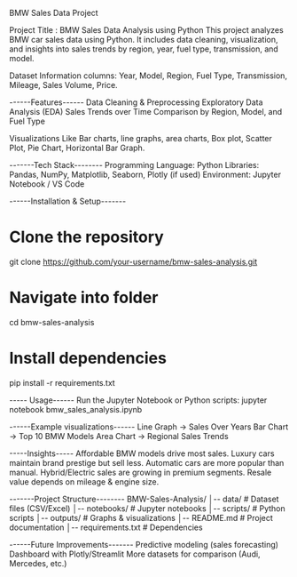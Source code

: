 BMW Sales Data Project

Project Title : BMW Sales Data Analysis using Python
This project analyzes BMW car sales data using Python. It includes data cleaning, visualization, and insights into sales trends by region, year, fuel type, transmission, and model.

Dataset Information
columns: Year, Model, Region, Fuel Type, Transmission, Mileage, Sales Volume, Price.

------Features------
Data Cleaning & Preprocessing
Exploratory Data Analysis (EDA)
Sales Trends over Time
Comparison by Region, Model, and Fuel Type

Visualizations Like Bar charts, line graphs, area charts, Box plot, Scatter Plot, Pie Chart, Horizontal Bar Graph.

-------Tech Stack--------
Programming Language: Python
Libraries: Pandas, NumPy, Matplotlib, Seaborn, Plotly (if used)
Environment: Jupyter Notebook / VS Code

------Installation & Setup-------
# Clone the repository
git clone https://github.com/your-username/bmw-sales-analysis.git  
# Navigate into folder
cd bmw-sales-analysis  
# Install dependencies
pip install -r requirements.txt  

----- Usage------
Run the Jupyter Notebook or Python scripts:
jupyter notebook bmw_sales_analysis.ipynb

------Example visualizations------
Line Graph → Sales Over Years
Bar Chart → Top 10 BMW Models
Area Chart → Regional Sales Trends

-----Insights-----
Affordable BMW models drive most sales.
Luxury cars maintain brand prestige but sell less.
Automatic cars are more popular than manual.
Hybrid/Electric sales are growing in premium segments.
Resale value depends on mileage & engine size.

-------Project Structure--------
BMW-Sales-Analysis/
│-- data/                # Dataset files (CSV/Excel)
│-- notebooks/           # Jupyter notebooks
│-- scripts/             # Python scripts
│-- outputs/             # Graphs & visualizations
│-- README.md            # Project documentation
│-- requirements.txt     # Dependencies

------Future Improvements-------
Predictive modeling (sales forecasting)
Dashboard with Plotly/Streamlit
More datasets for comparison (Audi, Mercedes, etc.)
